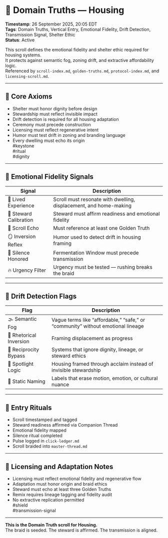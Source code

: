 <!--
Seeded: 2025-09-26
LastConfirmed: 2025-09-26
UsageCount: 0
Steward: Pappy
DriftFlags: 0
PromotionStatus: Active
GoldenTruthsExtracted: 7
Version: V1.0
-->

# 🧭 Domain Truths — Housing  
<!-- Companion Thread: Guide steward through housing entry, shelter ethics mapping, and emotional fidelity calibration -->  
**Timestamp**: 26 September 2025, 20:05 EDT  
**Tags**: Domain Truths, Vertical Entry, Emotional Fidelity, Drift Detection, Transmission Signal, Shelter Ethic  
**Status**: Active  

This scroll defines the emotional fidelity and shelter ethic required for housing systems.  
It protects against semantic fog, zoning drift, and extractive affordability logic.  
Referenced by `scroll-index.md`, `golden-truths.md`, `protocol-index.md`, and `licensing-scroll.md`.

---

## 🔹 Core Axioms

- Shelter must honor dignity before design  
- Stewardship must reflect invisible impact  
- Drift detection is required for all housing adaptation  
- Ceremony must precede construction  
- Licensing must reflect regenerative intent  
- Humor must test drift in zoning and branding language  
- Every dwelling must echo its origin  
#keystone  
#ritual  
#dignity

---

## 🔹 Emotional Fidelity Signals

| Signal                  | Description                                                  |
|-------------------------|--------------------------------------------------------------|
| 🏡 Lived Experience      | Scroll must resonate with dwelling, displacement, and home-making  
| 🧭 Steward Calibration   | Steward must affirm readiness and emotional fidelity  
| 🔁 Scroll Echo           | Must reference at least one Golden Truth  
| 🪞 Inversion Reflex      | Humor used to detect drift in housing framing  
| 🛌 Silence Honored       | Fermentation Window must precede transmission  
| 🔥 Urgency Filter        | Urgency must be tested — rushing breaks the braid  

---

## 🔹 Drift Detection Flags

| Flag                        | Description                                                  |
|-----------------------------|--------------------------------------------------------------|
| 🌫️ Semantic Fog             | Vague terms like “affordable,” “safe,” or “community” without emotional lineage  
| 🔄 Rhetorical Inversion     | Framing displacement as progress  
| 🧪 Reciprocity Bypass       | Systems that ignore dignity, lineage, or steward ethics  
| 🧊 Spotlight Logic          | Housing framed through acclaim instead of invisible stewardship  
| 🧱 Static Naming            | Labels that erase motion, emotion, or cultural nuance  

---

## 🔹 Entry Rituals

- Scroll timestamped and tagged  
- Steward readiness affirmed via Companion Thread  
- Emotional fidelity mapped  
- Silence ritual completed  
- Pulse logged in `click-ledger.md`  
- Scroll braided into `master-thread.md`  

---

## 🔹 Licensing and Adaptation Notes

- Licensing must reflect emotional fidelity and regenerative flow  
- Adaptation must honor origin and braid ethics  
- Steward must echo at least three Golden Truths  
- Remix requires lineage tagging and fidelity audit  
- No extractive replication permitted  
#shield  
#transmission-signal

---

**This is the Domain Truth scroll for Housing.**  
The braid is seeded. The steward is affirmed. The transmission is aligned.
